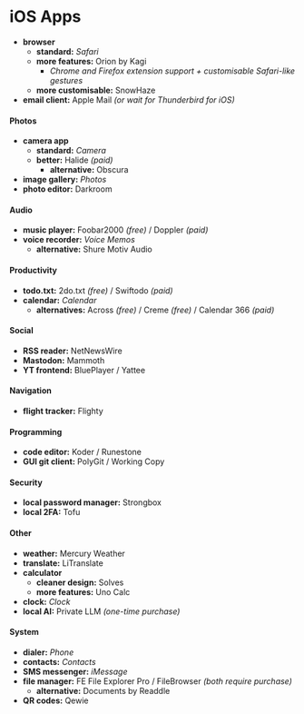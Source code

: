 # iOS Apps

- **browser** 
	- **standard:** *Safari* 
	- **more features:** Orion by Kagi 
		- *Chrome and Firefox extension support + customisable Safari-like gestures*
	- **more customisable:** SnowHaze
- **email client:** Apple Mail *(or wait for Thunderbird for iOS)*

#### Photos

- **camera app**
	- **standard:** *Camera*
	- **better:** Halide *(paid)*
		- **alternative:** Obscura
- **image gallery:** *Photos* 
- **photo editor:** Darkroom

#### Audio

- **music player:** Foobar2000 *(free)* / Doppler *(paid)*
- **voice recorder:** *Voice Memos*
	- **alternative:** Shure Motiv Audio

#### Productivity

- **todo.txt:** 2do.txt *(free)* / Swiftodo *(paid)*
- **calendar:** *Calendar*
	- **alternatives:** Across *(free)* / Creme *(free)* / Calendar 366 *(paid)*

#### Social

- **RSS reader:** NetNewsWire
- **Mastodon:** Mammoth
- **YT frontend:** BluePlayer / Yattee

#### Navigation

- **flight tracker:** Flighty

#### Programming

- **code editor:** Koder / Runestone
- **GUI git client:** PolyGit / Working Copy

#### Security

- **local password manager:** Strongbox
- **local 2FA:** Tofu

#### Other

- **weather:** Mercury Weather
- **translate:** LiTranslate
- **calculator** 
	- **cleaner design:** Solves
	- **more features:** Uno Calc
- **clock:** *Clock*
- **local AI:** Private LLM *(one-time purchase)*

#### System

- **dialer:** *Phone*
- **contacts:** *Contacts*
- **SMS messenger:** *iMessage*
- **file manager:** FE File Explorer Pro / FileBrowser *(both require purchase)*
	- **alternative:** Documents by Readdle
- **QR codes:** Qewie
